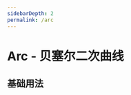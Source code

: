 ```yaml
---
sidebarDepth: 2
permalink: /arc
---
```

# Arc - 贝塞尔二次曲线
## 基础用法

<ClientOnly>
  <arc-demo type="basic"/>
</ClientOnly>
